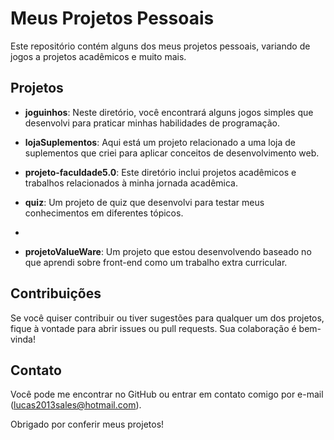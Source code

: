 # Meus Projetos Pessoais

Este repositório contém alguns dos meus projetos pessoais, variando de jogos a projetos acadêmicos e muito mais.

## Projetos

- **joguinhos**: Neste diretório, você encontrará alguns jogos simples que desenvolvi para praticar minhas habilidades de programação.

- **lojaSuplementos**: Aqui está um projeto relacionado a uma loja de suplementos que criei para aplicar conceitos de desenvolvimento web.

- **projeto-faculdade5.0**: Este diretório inclui projetos acadêmicos e trabalhos relacionados à minha jornada acadêmica.

- **quiz**: Um projeto de quiz que desenvolvi para testar meus conhecimentos em diferentes tópicos.
- 
- **projetoValueWare**: Um projeto que estou desenvolvendo baseado no que aprendi sobre front-end como um trabalho extra curricular.


## Contribuições

Se você quiser contribuir ou tiver sugestões para qualquer um dos projetos, fique à vontade para abrir issues ou pull requests. Sua colaboração é bem-vinda!

## Contato

Você pode me encontrar no GitHub ou entrar em contato comigo por e-mail (lucas2013sales@hotmail.com).

Obrigado por conferir meus projetos!

